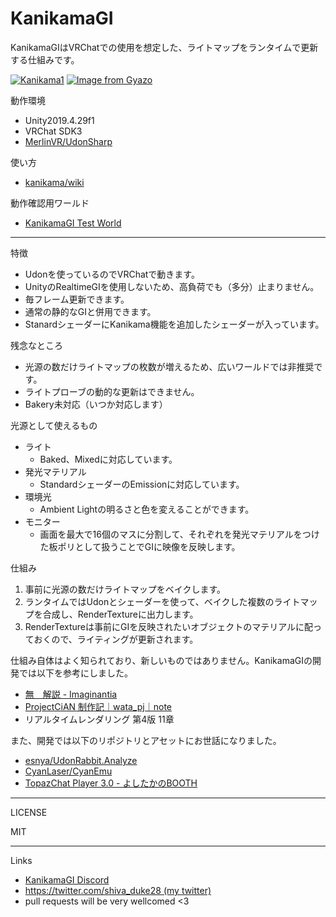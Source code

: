 # KanikamaGI

KanikamaGIはVRChatでの使用を想定した、ライトマップをランタイムで更新する仕組みです。

[![Kanikama1](https://i.gyazo.com/5bbd65b932e19e91408ce1673651c52c.gif)](https://gyazo.com/5bbd65b932e19e91408ce1673651c52c) [![Image from Gyazo](https://i.gyazo.com/56f1b1a12ef98c8d50b79b992e2e1985.gif)](https://gyazo.com/56f1b1a12ef98c8d50b79b992e2e1985)

動作環境
- Unity2019.4.29f1
- VRChat SDK3
- [MerlinVR/UdonSharp](https://github.com/MerlinVR/UdonSharp)

使い方

- [kanikama/wiki](https://github.com/shivaduke28/kanikama/wiki)

動作確認用ワールド
- [KanikamaGI Test World](https://vrchat.com/home/launch?worldId=wrld_ebb1341f-15b5-4ca6-9f38-575dfb01bf01)


---

特徴

- Udonを使っているのでVRChatで動きます。
- UnityのRealtimeGIを使用しないため、高負荷でも（多分）止まりません。
- 毎フレーム更新できます。
- 通常の静的なGIと併用できます。
- StanardシェーダーにKanikama機能を追加したシェーダーが入っています。


残念なところ

- 光源の数だけライトマップの枚数が増えるため、広いワールドでは非推奨です。
- ライトプローブの動的な更新はできません。
- Bakery未対応（いつか対応します）


光源として使えるもの

- ライト
  - Baked、Mixedに対応しています。
- 発光マテリアル
  - StandardシェーダーのEmissionに対応しています。
- 環境光
  - Ambient Lightの明るさと色を変えることができます。
- モニター
  - 画面を最大で16個のマスに分割して、それぞれを発光マテリアルをつけた板ポリとして扱うことでGIに映像を反映します。


仕組み

1. 事前に光源の数だけライトマップをベイクします。
2. ランタイムではUdonとシェーダーを使って、ベイクした複数のライトマップを合成し、RenderTextureに出力します。
3. RenderTextureは事前にGIを反映されたいオブジェクトのマテリアルに配っておくので、ライティングが更新されます。



仕組み自体はよく知られており、新しいものではありません。KanikamaGIの開発では以下を参考にしました。

- [無　解説 - Imaginantia](https://phi16.hatenablog.com/entry/2021/05/29/204643)
- [ProjectCiAN 制作記｜wata_pj｜note](https://note.com/wata_pj/n/n612f66466313)
- リアルタイムレンダリング 第4版 11章


また、開発では以下のリポジトリとアセットにお世話になりました。
- [esnya/UdonRabbit.Analyze](https://github.com/esnya/UdonRabbit.Analyzer)
- [CyanLaser/CyanEmu](https://github.com/CyanLaser/CyanEmu)
- [TopazChat Player 3.0 - よしたかのBOOTH](https://booth.pm/ja/items/1752066)

---

LICENSE

MIT

---

Links

- [KanikamaGI Discord](https://discord.gg/ze7dq8nGhW)
- [https://twitter.com/shiva_duke28 (my twitter)](https://twitter.com/shiva_duke28)
- pull requests will be very wellcomed <3
